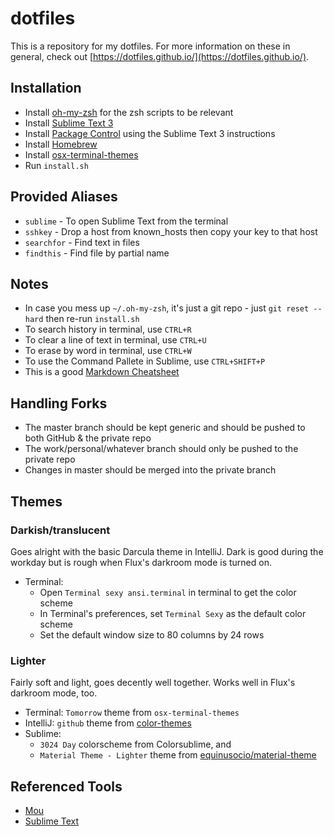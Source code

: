 dotfiles
===
This is a repository for my dotfiles. For more information on these in general, check out [https://dotfiles.github.io/](https://dotfiles.github.io/).


Installation
---
* Install [oh-my-zsh](https://github.com/robbyrussell/oh-my-zsh) for the zsh scripts to be relevant
* Install [Sublime Text 3](http://www.sublimetext.com/3)
* Install [Package Control](https://packagecontrol.io/installation) using the Sublime Text 3 instructions
* Install [Homebrew](http://brew.sh/)
* Install [osx-terminal-themes](https://github.com/lysyi3m/osx-terminal-themes)
* Run `install.sh`


Provided Aliases
---
* `sublime` - To open Sublime Text from the terminal
* `sshkey` - Drop a host from known_hosts then copy your key to that host
* `searchfor` - Find text in files
* `findthis` - Find file by partial name


Notes
---
* In case you mess up `~/.oh-my-zsh`, it's just a git repo - just `git reset --hard` then re-run `install.sh`
* To search history in terminal, use `CTRL+R`
* To clear a line of text in terminal, use `CTRL+U`
* To erase by word in terminal, use `CTRL+W`
* To use the Command Pallete in Sublime, use `CTRL+SHIFT+P`
* This is a good [Markdown Cheatsheet](https://github.com/adam-p/markdown-here/wiki/Markdown-Cheatsheet)


Handling Forks
---
* The master branch should be kept generic and should be pushed to both GitHub & the private repo
* The work/personal/whatever branch should only be pushed to the private repo
* Changes in master should be merged into the private branch


Themes
---
### Darkish/translucent
Goes alright with the basic Darcula theme in IntelliJ. Dark is good during the workday but is rough when Flux's darkroom mode is turned on.

* Terminal:
  * Open `Terminal sexy ansi.terminal` in terminal to get the color scheme
  * In Terminal's preferences, set `Terminal Sexy` as the default color scheme
  * Set the default window size to 80 columns by 24 rows

### Lighter
Fairly soft and light, goes decently well together. Works well in Flux's darkroom mode, too. 

* Terminal: `Tomorrow` theme from `osx-terminal-themes`
* IntelliJ: `github` theme from [color-themes](http://color-themes.com/?view=theme&id=563a1a6c80b4acf11273ae70)
* Sublime: 
  * `3024 Day` colorscheme from Colorsublime, and 
  * `Material Theme - Lighter` theme from [equinusocio/material-theme](https://github.com/equinusocio/material-theme)

Referenced Tools
---
* [Mou](http://25.io/mou/)
* [Sublime Text](http://www.sublimetext.com/)
